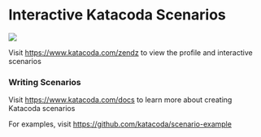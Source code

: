 # Interactive Katacoda Scenarios

[![](http://shields.katacoda.com/katacoda/zendz/count.svg)](https://www.katacoda.com/zendz "Get your profile on Katacoda.com")

Visit https://www.katacoda.com/zendz to view the profile and interactive scenarios

### Writing Scenarios
Visit https://www.katacoda.com/docs to learn more about creating Katacoda scenarios

For examples, visit https://github.com/katacoda/scenario-example
